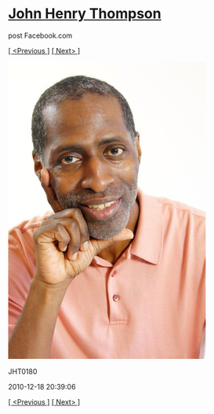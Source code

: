 # [John Henry Thompson](../README.md)
post Facebook.com

[[ <Previous ]](2010-12-18-6.md) [[ Next> ]](2010-12-18-8.md)

[![](../media/2010-12-18/Fam-2010-JHT0180.jpg)](../README.md)

JHT0180

2010-12-18 20:39:06

[[ <Previous ]](2010-12-18-6.md) [[ Next> ]](2010-12-18-8.md)